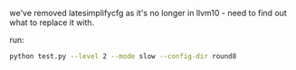 we've removed latesimplifycfg as it's no longer in llvm10 - need to find out what to replace it with.

run:
```bash
python test.py --level 2 --mode slow --config-dir round8
```
